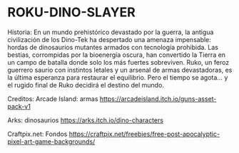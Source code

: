 # ROKU-DINO-SLAYER

Historia:
En un mundo prehistórico devastado por la guerra, la antigua civilización de los Dino-Tek ha despertado una amenaza impensable: hordas de dinosaurios mutantes armados con tecnología prohibida. Las bestias, corrompidas por la bioenergía oscura, han convertido la Tierra en un campo de batalla donde solo los más fuertes sobreviven.
Ruko, un feroz guerrero saurio con instintos letales y un arsenal de armas devastadoras, es la última esperanza para restaurar el equilibrio. Pero el tiempo se agota… y el rugido final de Ruko decidirá el destino del mundo.


Creditos:
Arcade Island:
armas
https://arcadeisland.itch.io/guns-asset-pack-v1

Arks:
dinosaurios
https://arks.itch.io/dino-characters

Craftpix.net:
Fondos
https://craftpix.net/freebies/free-post-apocalyptic-pixel-art-game-backgrounds/
